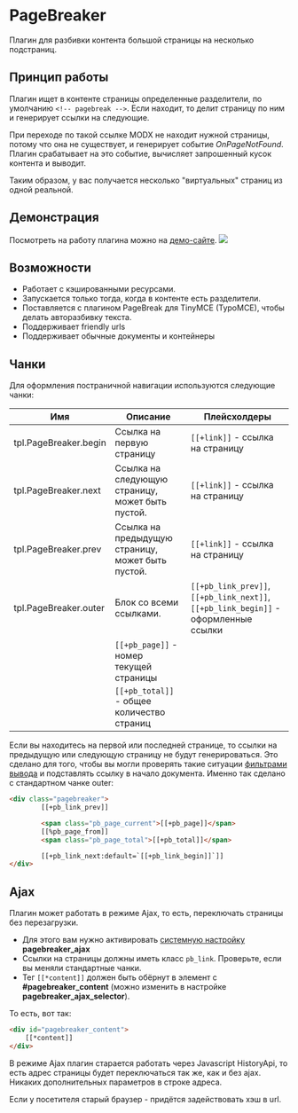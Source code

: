 # PageBreaker

Плагин для разбивки контента большой страницы на несколько подстраниц.

## Принцип работы

Плагин ищет в контенте страницы определенные разделители, по умолчанию `<!-- pagebreak -->`. Если находит, то делит страницу по ним и генерирует ссылки на следующие.

При переходе по такой ссылке MODX не находит нужной страницы, потому что она не существует, и генерирует событие *OnPageNotFound*.
Плагин срабатывает на это событие, вычисляет запрошенный кусок контента и выводит.

Таким образом, у вас получается несколько "виртуальных" страниц из одной реальной.

## Демонстрация

Посмотреть на работу плагина можно на [демо-сайте][1].
[![](https://file.modx.pro/files/0/e/d/0ed53550272ad3c7d3860d18a0697762s.jpg)](https://file.modx.pro/files/0/e/d/0ed53550272ad3c7d3860d18a0697762.png)

## Возможности

* Работает с кэшированными ресурсами.
* Запускается только тогда, когда в контенте есть разделители.
* Поставляется с плагином PageBreak для TinyMCE (TypoMCE), чтобы делать авторазбивку текста.
* Поддерживает friendly urls
* Поддерживает обычные документы и контейнеры

## Чанки

Для оформления постраничной навигации используются следующие чанки:

| Имя                   | Описание                                          | Плейсхолдеры                                                                        |
| --------------------- | ------------------------------------------------- | ----------------------------------------------------------------------------------- |
| tpl.PageBreaker.begin | Ссылка на первую страницу                         | `[[+link]]` - ссылка на страницу                                                    |
| tpl.PageBreaker.next  | Ссылка на следующую страницу, может быть пустой.  | `[[+link]]` - ссылка на страницу                                                    |
| tpl.PageBreaker.prev  | Ссылка на предыдущую страницу, может быть пустой. | `[[+link]]` - ссылка на страницу                                                    |
| tpl.PageBreaker.outer | Блок со всеми ссылками.                           | `[[+pb_link_prev]]`, `[[+pb_link_next]]`, `[[+pb_link_begin]]` - оформленные ссылки |
|                       | `[[+pb_page]]` - номер текущей страницы           |
|                       | `[[+pb_total]]` - общее количество страниц        |

Если вы находитесь на первой или последней странице, то ссылки на предыдущую или следующую страницу не будут генерироваться.
Это сделано для того, чтобы вы могли проверять такие ситуации [фильтрами вывода][2] и подставлять ссылку в начало документа.
Именно так сделано с стандартном чанке outer:

```html
<div class="pagebreaker">
        [[+pb_link_prev]]

        <span class="pb_page_current">[[+pb_page]]</span>
        [[%pb_page_from]]
        <span class="pb_page_total">[[+pb_total]]</span>

        [[+pb_link_next:default=`[[+pb_link_begin]]`]]
</div>
```

## Ajax

Плагин может работать в режиме Ajax, то есть, переключать страницы без перезагрузки.

* Для этого вам нужно активировать [системную настройку][3] **pagebreaker_ajax**
* Ссылки на страницы должны иметь класс `pb_link`. Проверьте, если вы меняли стандартные чанки.
* Тег `[[*content]]` должен быть обёрнут в элемент с **#pagebreaker_content** (можно изменить в настройке **pagebreaker_ajax_selector**).

То есть, вот так:

```html
<div id="pagebreaker_content">
    [[*content]]
</div>
```

В режиме Ajax плагин старается работать через Javascript HistoryApi, то есть адрес страницы будет переключаться так же, как и без ajax.
Никаких дополнительных параметров в строке адреса.

Если у посетителя старый браузер - придётся задействовать хэш в url.

[1]: http://demo.modx.pro/pagebreaker
[2]: /ru/02_Система/01_Основы/02_Фильтры_ввода_и_вывода.md
[3]: /ru/01_Компоненты/10_PageBreaker/02_Настройки.md
